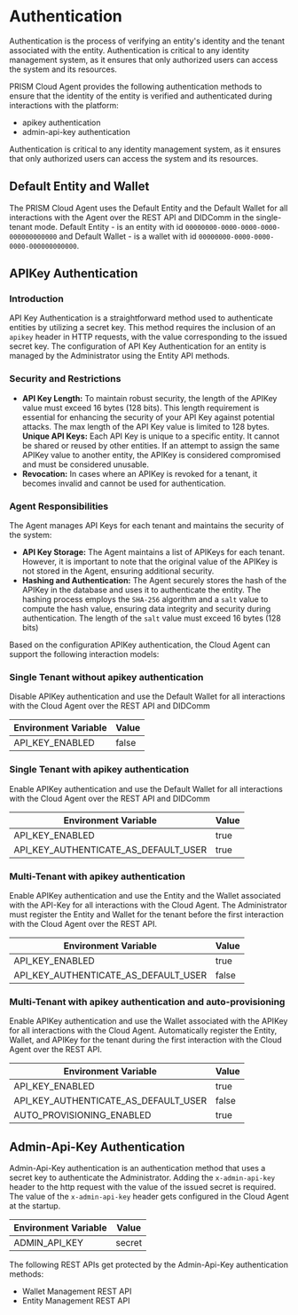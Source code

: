 # Authentication

Authentication is the process of verifying an entity's identity and the tenant associated with the entity.
Authentication is critical to any identity management system, as it ensures that only authorized users can access the system and its resources.

PRISM Cloud Agent provides the following authentication methods to ensure that the identity of the entity is verified and authenticated during interactions with the platform:
- apikey authentication
- admin-api-key authentication

Authentication is critical to any identity management system, as it ensures that only authorized users can access the system and its resources.

## Default Entity and Wallet

The PRISM Cloud Agent uses the Default Entity and the Default Wallet for all interactions with the Agent over the REST API and DIDComm in the single-tenant mode.
Default Entity - is an entity with id `00000000-0000-0000-0000-000000000000` and Default Wallet - is a wallet with id `00000000-0000-0000-0000-000000000000`.

## APIKey Authentication

### Introduction

API Key Authentication is a straightforward method used to authenticate entities by utilizing a secret key. 
This method requires the inclusion of an `apikey` header in HTTP requests, with the value corresponding to the issued secret key. 
The configuration of API Key Authentication for an entity is managed by the Administrator using the Entity API methods.

### Security and Restrictions
- **API Key Length:** To maintain robust security, the length of the APIKey value must exceed 16 bytes (128 bits). This length requirement is essential for enhancing the security of your API Key against potential attacks. The max length of the API Key value is limited to 128 bytes.
**Unique API Keys:** Each API Key is unique to a specific entity. It cannot be shared or reused by other entities. If an attempt to assign the same APIKey value to another entity, the APIKey is considered compromised and must be considered unusable.
- **Revocation:** In cases where an APIKey is revoked for a tenant, it becomes invalid and cannot be used for authentication.

### Agent Responsibilities

The Agent manages API Keys for each tenant and maintains the security of the system:
- **API Key Storage:** The Agent maintains a list of APIKeys for each tenant. However, it is important to note that the original value of the APIKey is not stored in the Agent, ensuring additional security.
- **Hashing and Authentication:** The Agent securely stores the hash of the APIKey in the database and uses it to authenticate the entity. The hashing process employs the `SHA-256` algorithm and a `salt` value to compute the hash value, ensuring data integrity and security during authentication. The length of the `salt` value must exceed 16 bytes (128 bits)

Based on the configuration APIKey authentication, the Cloud Agent can support the following interaction models:

### Single Tenant without apikey authentication
Disable APIKey authentication and use the Default Wallet for all interactions with the Cloud Agent over the REST API and DIDComm

| Environment Variable | Value  |
|----------------------|--------|
| API_KEY_ENABLED      | false  |

### Single Tenant with apikey authentication
Enable APIKey authentication and use the Default Wallet for all interactions with the Cloud Agent over the  REST API and DIDComm

| Environment Variable                 | Value |
|--------------------------------------|-------|
| API_KEY_ENABLED                      | true  |
| API_KEY_AUTHENTICATE_AS_DEFAULT_USER | true  |

### Multi-Tenant with apikey authentication

Enable APIKey authentication and use the Entity and the Wallet associated with the API-Key for all interactions with the Cloud Agent.
The Administrator must register the Entity and Wallet for the tenant before the first interaction with the Cloud Agent over the REST API.
		

| Environment Variable                 | Value |
|--------------------------------------|-------|
| API_KEY_ENABLED                      | true  |
| API_KEY_AUTHENTICATE_AS_DEFAULT_USER | false |

### Multi-Tenant with apikey authentication and auto-provisioning

Enable APIKey authentication and use the Wallet associated with the APIKey for all interactions with the Cloud Agent. 
Automatically register the Entity, Wallet, and APIKey for the tenant during the first interaction with the Cloud Agent over the REST API.

| Environment Variable                  | Value |
|---------------------------------------|-------|
| API_KEY_ENABLED                       | true  |
| API_KEY_AUTHENTICATE_AS_DEFAULT_USER  | false |
| AUTO_PROVISIONING_ENABLED             | true  |

## Admin-Api-Key Authentication

Admin-Api-Key authentication is an authentication method that uses a secret key to authenticate the Administrator.
Adding the `x-admin-api-key` header  to the http request with the value of the issued secret is required.
The value of the `x-admin-api-key` header gets configured in the Cloud Agent at the startup.

| Environment Variable | Value    |
|----------------------|----------|
| ADMIN_API_KEY        | secret   |

The following REST APIs get protected by the Admin-Api-Key authentication methods:
- Wallet Management REST API
- Entity Management REST API